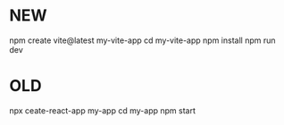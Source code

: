 
# NEW
npm create vite@latest my-vite-app
cd my-vite-app
npm install
npm run dev


# OLD

npx ceate-react-app my-app
cd my-app
npm start
